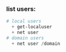 
### list users:
  ```ps1
  # local users
    + get-localuser
    + net user
  # domain users
    + net user /domain
  ```
